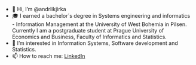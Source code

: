 - 👋 Hi, I’m @andrlikjirka
- 🎓 I earned a bachelor´s degree in Systems engineering and informatics - Information Management at the University of West Bohemia in Pilsen. Currently I am a postgraduate student at Prague University of Economics and Business, Faculty of Informatics and Statistics.
- 👀 I’m interested in Information Systems, Software development and Statistics.
- 📫 How to reach me: [LinkedIn](https://www.linkedin.com/in/jiriandrlik/)

<!---
andrlikjirka/andrlikjirka is a ✨ special ✨ repository because its `README.md` (this file) appears on your GitHub profile.
You can click the Preview link to take a look at your changes.
--->
